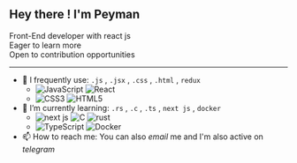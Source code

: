 ## Hey there ! I'm Peyman

Front-End developer with react js <br>
Eager to learn more <br>
Open to contribution opportunities <br>
***

- 🔭 I frequently use: `.js` , `.jsx` , `.css` , `.html` , `redux`
  - ![JavaScript](https://img.shields.io/badge/-JavaScript-black?style=flat-square&logo=javascript) ![React](https://img.shields.io/badge/-React-black?style=flatsquare&logo=react)
  - ![CSS3](https://img.shields.io/badge/-CSS3-1572B6?style=flat-square&logo=css3) ![HTML5](https://img.shields.io/badge/-HTML5-E34F26?style=flasquare&logo=html5&logoColor=white)
- 🌱 I’m currently learning: `.rs` , `.c` , `.ts` , `next js` , `docker`
  -  ![next js](https://img.shields.io/badge/next.js-000000?style=for-the-badge&logo=nextdotjs&logoColor=white) ![C](https://img.shields.io/badge/-C-00599C?style=flat-square&logo=c) ![rust](https://shields.io/badge/-Rust-3776AB?style=flat&logo=rust)
  - ![TypeScript](https://shields.io/badge/TypeScript-3178C6?logo=TypeScript&logoColor=FFF&style=flat-square) ![Docker](https://img.shields.io/badge/-Docker-black?style=flat-square&logo=docker)
- 📫 How to reach me: You can also *email* me and I'm also active on *telegram*
